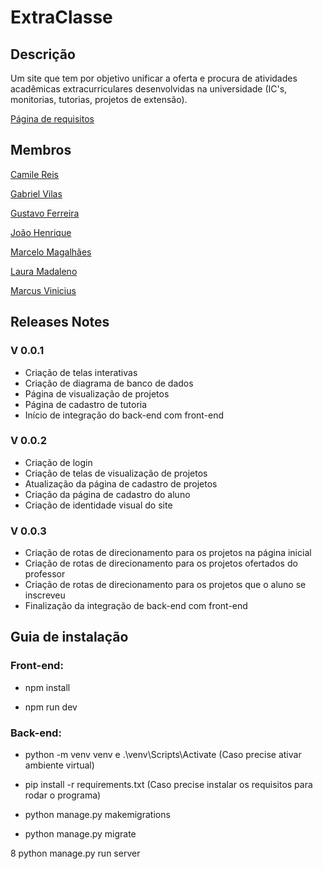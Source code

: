 # ExtraClasse

## Descrição
Um site que tem por objetivo unificar a oferta e procura de atividades acadêmicas extracurriculares desenvolvidas na universidade (IC's, monitorias, tutorias, projetos de extensão).

[Página de requisitos](https://github.com/gusthcf/ExtraClasse/blob/main/docs/requisitos.md)

## Membros
[Camile Reis](https://github.com/camile16)

[Gabriel Vilas](https://github.com/vilas000)

[Gustavo Ferreira](https://github.com/gusthcf)

[João Henrique](https://github.com/JoaoHPS06)

[Marcelo Magalhães](https://github.com/marcelovmag)

[Laura Madaleno](https://github.com/laurmada)

[Marcus Vinicius](https://github.com/MarcusViniAraujo)


## Releases Notes

### V 0.0.1
* Criação de telas interativas
* Criação de diagrama de banco de dados
* Página de visualização de projetos
* Página de cadastro de tutoria
* Início de integração do back-end com front-end

### V 0.0.2
* Criação de login
* Criação de telas de visualização de projetos
* Atualização da página de cadastro de projetos
* Criação da página de cadastro do aluno
* Criação de identidade visual do site

### V 0.0.3
* Criação de rotas de direcionamento para os projetos na página inicial
* Criação de rotas de direcionamento para os projetos ofertados do professor
* Criação de rotas de direcionamento para os projetos que o aluno se inscreveu
* Finalização da integração de back-end com front-end

## Guia de instalação
### Front-end:

  * npm install

  * npm run dev

### Back-end:

  * python -m venv venv  e .\venv\Scripts\Activate (Caso precise ativar ambiente virtual)
  * pip install -r requirements.txt (Caso precise instalar os requisitos para rodar o programa)

  * python manage.py makemigrations
  * python manage.py migrate

  8 python manage.py run server
